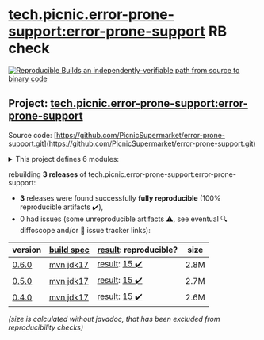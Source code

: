 [tech.picnic.error-prone-support:error-prone-support](https://search.maven.org/artifact/tech.picnic.error-prone-support/error-prone-support/) RB check
=======

[![Reproducible Builds](https://reproducible-builds.org/images/logos/rb.svg) an independently-verifiable path from source to binary code](https://reproducible-builds.org/)

## Project: [tech.picnic.error-prone-support:error-prone-support](https://search.maven.org/artifact/tech.picnic.error-prone-support/error-prone-support/)

Source code: [https://github.com/PicnicSupermarket/error-prone-support.git](https://github.com/PicnicSupermarket/error-prone-support.git)

<details><summary>This project defines 6 modules:</summary>

* [tech.picnic.error-prone-support:error-prone-contrib](https://search.maven.org/artifact/tech.picnic.error-prone-support/error-prone-contrib/)
* [tech.picnic.error-prone-support:error-prone-support](https://search.maven.org/artifact/tech.picnic.error-prone-support/error-prone-support/)
* [tech.picnic.error-prone-support:refaster-compiler](https://search.maven.org/artifact/tech.picnic.error-prone-support/refaster-compiler/)
* [tech.picnic.error-prone-support:refaster-runner](https://search.maven.org/artifact/tech.picnic.error-prone-support/refaster-runner/)
* [tech.picnic.error-prone-support:refaster-support](https://search.maven.org/artifact/tech.picnic.error-prone-support/refaster-support/)
* [tech.picnic.error-prone-support:refaster-test-support](https://search.maven.org/artifact/tech.picnic.error-prone-support/refaster-test-support/)
</details>

rebuilding **3 releases** of tech.picnic.error-prone-support:error-prone-support:
- **3** releases were found successfully **fully reproducible** (100% reproducible artifacts :heavy_check_mark:),
- 0 had issues (some unreproducible artifacts :warning:, see eventual :mag: diffoscope and/or :memo: issue tracker links):

| version | [build spec](/BUILDSPEC.md) | [result](https://reproducible-builds.org/docs/jvm/): reproducible? | size |
| -- | --------- | ------ | -- |
| [0.6.0](https://search.maven.org/artifact/tech.picnic.error-prone-support/error-prone-support/0.6.0/pom) | [mvn jdk17](error-prone-support-0.6.0.buildspec) | [result](error-prone-support-0.6.0.buildinfo): [15 :heavy_check_mark: ](error-prone-support-0.6.0.buildcompare) | 2.8M |
| [0.5.0](https://search.maven.org/artifact/tech.picnic.error-prone-support/error-prone-support/0.5.0/pom) | [mvn jdk17](error-prone-support-0.5.0.buildspec) | [result](error-prone-support-0.5.0.buildinfo): [15 :heavy_check_mark: ](error-prone-support-0.5.0.buildcompare) | 2.7M |
| [0.4.0](https://search.maven.org/artifact/tech.picnic.error-prone-support/error-prone-support/0.4.0/pom) | [mvn jdk17](error-prone-support-0.4.0.buildspec) | [result](error-prone-support-0.4.0.buildinfo): [15 :heavy_check_mark: ](error-prone-support-0.4.0.buildcompare) | 2.6M |

<i>(size is calculated without javadoc, that has been excluded from reproducibility checks)</i>
